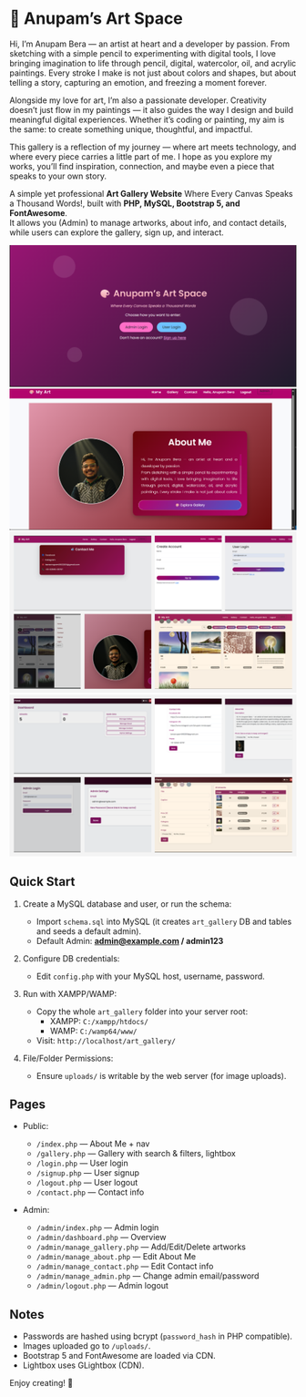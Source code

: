 # 🎨 Anupam’s Art Space

Hi, I’m Anupam Bera — an artist at heart and a developer by passion.
From sketching with a simple pencil to experimenting with digital tools, I love bringing imagination to life through pencil, digital, watercolor, oil, and acrylic paintings. Every stroke I make is not just about colors and shapes, but about telling a story, capturing an emotion, and freezing a moment forever.

Alongside my love for art, I’m also a passionate developer. Creativity doesn’t just flow in my paintings — it also guides the way I design and build meaningful digital experiences. Whether it’s coding or painting, my aim is the same: to create something unique, thoughtful, and impactful.

This gallery is a reflection of my journey — where art meets technology, and where every piece carries a little part of me. I hope as you explore my works, you’ll find inspiration, connection, and maybe even a piece that speaks to your own story.

A simple yet professional **Art Gallery Website** Where Every Canvas Speaks a Thousand Words!, built with **PHP, MySQL, Bootstrap 5, and FontAwesome**.  
It allows you (Admin) to manage artworks, about info, and contact details, while users can explore the gallery, sign up, and interact.

![landing page Screenshot](screenshots/landing_page.png)
![about Screenshot](screenshots/about.png)
![user Screenshot](screenshots/user.png)
![admin Screenshot](screenshots/admin_credential.png)

## Quick Start

1. Create a MySQL database and user, or run the schema:
   - Import `schema.sql` into MySQL (it creates `art_gallery` DB and tables and seeds a default admin).
   - Default Admin: **admin@example.com / admin123**

2. Configure DB credentials:
   - Edit `config.php` with your MySQL host, username, password.

3. Run with XAMPP/WAMP:
   - Copy the whole `art_gallery` folder into your server root:
     - XAMPP: `C:/xampp/htdocs/`
     - WAMP:  `C:/wamp64/www/`
   - Visit: `http://localhost/art_gallery/`

4. File/Folder Permissions:
   - Ensure `uploads/` is writable by the web server (for image uploads).

## Pages

- Public:
  - `/index.php` — About Me + nav
  - `/gallery.php` — Gallery with search & filters, lightbox
  - `/login.php` — User login
  - `/signup.php` — User signup
  - `/logout.php` — User logout
  - `/contact.php` — Contact info

- Admin:
  - `/admin/index.php` — Admin login
  - `/admin/dashboard.php` — Overview
  - `/admin/manage_gallery.php` — Add/Edit/Delete artworks
  - `/admin/manage_about.php` — Edit About Me
  - `/admin/manage_contact.php` — Edit Contact info
  - `/admin/manage_admin.php` — Change admin email/password
  - `/admin/logout.php` — Admin logout

## Notes

- Passwords are hashed using bcrypt (`password_hash` in PHP compatible). 
- Images uploaded go to `/uploads/`.
- Bootstrap 5 and FontAwesome are loaded via CDN.
- Lightbox uses GLightbox (CDN).

Enjoy creating! 🎨
